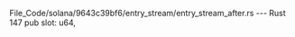 File_Code/solana/9643c39bf6/entry_stream/entry_stream_after.rs --- Rust
                                                                                                                                                           147     pub slot: u64,

